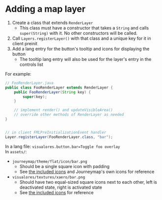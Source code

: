 # Adding a map layer
1. Create a class that extends `RenderLayer`
   - This class must have a constructor that takes a `String` and calls `super(String)` with it. No other constructors will be called.
2. Call `Layers.registerLayer()` with that class and a unique key for it in client preinit
3. Add a lang entry for the button's tooltip and icons for displaying the button
   - The tooltip lang entry will also be used for the layer's entry in the controls list

For example:

```java
// FooRenderLayer.java
public class FooRenderLayer extends RenderLayer {
    public FooRenderLayer(String key) {
        super(key);
    }

    // implement render() and updateVisibleArea()
    // override other methods of RenderLayer as needed
}


// in client FMLPreInitializationEvent handler
Layer.registerLayer(FooRenderLayer.class, "bar");
```
In a lang file:
`visualores.button.bar=Toggle foo overlay`  
In `assets/`:
- `journeymap/theme/flat/icon/bar.png`
  - Should be a single square icon with padding
  - See [the included icons](src/main/resources/assets/journeymap/theme/flat/icon) and Journeymap's own icons for reference
- `visualores/textures/xaero/bar.png`
  - Should have two equal-sized square icons next to each other, left is deactivated state, right is activated state
  - See [the included icons](src/main/resources/assets/visualores/textures/xaero) for reference
